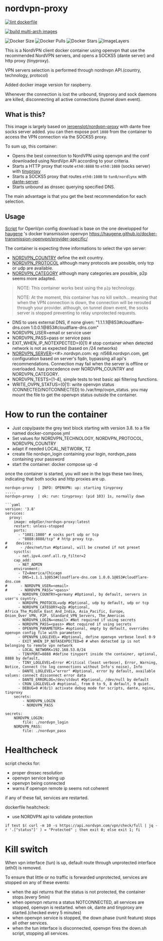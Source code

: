 # nordvpn-proxy

[![lint dockerfile](https://github.com/edgd1er/nordvpn-proxy/actions/workflows/lint.yml/badge.svg?branch=main)](https://github.com/edgd1er/nordvpn-proxy/actions/workflows/lint.yml)

[![build multi-arch images](https://github.com/edgd1er/nordvpn-proxy/actions/workflows/buildPush.yml/badge.svg?branch=main)](https://github.com/edgd1er/nordvpn-proxy/actions/workflows/buildPush.yml)

![Docker Size](https://badgen.net/docker/size/edgd1er/nordvpn-proxy?icon=docker&label=Size)
![Docker Pulls](https://badgen.net/docker/pulls/edgd1er/nordvpn-proxy?icon=docker&label=Pulls)
![Docker Stars](https://badgen.net/docker/stars/edgd1er/nordvpn-proxy?icon=docker&label=Stars)
![ImageLayers](https://badgen.net/docker/layers/edgd1er/nordvpn-proxy?icon=docker&label=Layers)


This is a NordVPN client docker container using openvpn that use the recommended NordVPN servers, and opens a SOCKS5 (dante server) and http proxy (tinyproxy).

VPN servers selection is performed through nordnvpn API.(country, technology, protocol)

Added docker image version for raspberry.  

Whenever the connection is lost the unbound, tinyproxy and sock daemons are killed, disconnecting all active connections (tunnel down event).


## What is this?

This image is largely based on [jeroenslot/nordvpn-proxy](https://github.com/Joentje/nordvpn-proxy) with dante free socks server added. 
you can then expose port `1080` from the container to access the VPN connection via the SOCKS5 proxy.

To sum up, this container:
* Opens the best connection to NordVPN using openvpn and the conf downloaded using NordVpn API according to your criteria.
* Starts a HTTP proxy that route `eth0:8888` to `eth0:1080` (socks server) with [tinyproxy](https://tinyproxy.github.io/)
* Starts a SOCKS5 proxy that routes `eth0:1080` to `tun0/nordlynx` with [dante-server](https://www.inet.no/dante/).
* Starts unbound as dnssec querying specified DNS. 

The main advantage is that you get the best recommendation for each selection.

## Usage

[Script](https://github.com/haugene/docker-transmission-openvpn/blob/master/openvpn/nordvpn/updateConfigs.sh) for OpenVpn config download is base on the one developped for [haugene](https://github.com/haugene/docker-transmission-openvpn) 's docker transmission openvpn
https://haugene.github.io/docker-transmission-openvpn/provider-specific/

The container is expecting three informations to select the vpn server:
* [NORDVPN_COUNTRY](https://api.nordvpn.com/v1/servers/countries) define the exit country.
* [NORDVPN_PROTOCOL](https://api.nordvpn.com/v1/technologies) although many protocols are possible, only tcp or udp are available.
* [NORDVPN_CATEGORY](https://api.nordvpn.com/v1/servers/groups) although many categories are possible, p2p seems more adapted.

> NOTE: This container works best using the `p2p` technology.
> 
> NOTE: At the moment, this container has no kill switch... meaning that when the VPN connection is down, the connection will be rerouted through your provider. although, on tunnel down event, the socks server is stopped preventing to relay unprotected requests.   

* DNS to uses external DNS, if none given: "1.1.1.1@853#cloudflare-dns.com 1.0.0.1@853#cloudflare-dns.com"
* NORDVPN_USER=email or service user
* NORDVPN_PASS=pass or service pass
* EXIT_WHEN_IP_NOTEXPECTED=(0|1) # stop container when detected network is not as expected (based on /24 networks)
* [NORDVPN_SERVER](https://nordvpn.com/api/server/stats)=<country><#>.nordvpn.com: eg: nl568.nordvpn.com, get configuration based on server's fqdn, bypassing all api's recommendations. Connection may fail when the server is offline or overloaded. has precedence over NORDVPN_COUNTRY and NORDVPN_CATEGORY.
* NORDVPN_TESTS=[1-4], simple tests to test basic api filtering functions. 
* WRITE_OVPN_STATUS=(0|1): write openvpn status (CONNECTED/NOTCONNECTED) to /var/tmp/ovpn_status. you may mount the file to get the openvpn status outside the container. 

# How to run the container

* Just copy/paste the grey text block starting with version 3.8. to a file named docker-compose.yml
* Set values for NORDVPN_TECHNOLOGY, NORDVPN_PROTOCOL, NORDVPN_COUNTRY
* adapt if needed LOCAL_NETWORK, TZ
* create file nordvpn_login containing your login, nordvpn_pass containing your password
* start the container: docker compose up -d

once the container is started, you will see in the logs these two lines, indicating that both socks and http proxies are up.
```
nordvpn-proxy  | INFO: OPENVPN: up: starting tinyproxy
.....
nordvpn-proxy  | ok: run: tinyproxy: (pid 103) 1s, normally down

```yaml
version: '3.8'
services:
  proxy:
    image: edgd1er/nordvpn-proxy:latest
    restart: unless-stopped
    ports:
      - "1081:1080" # socks port udp or tcp
      - "8888:8888/tcp" # http proxy tcp.
#    devices:
#      - /dev/net/tun #Optional, will be created if not preset
    sysctls:
      - net.ipv4.conf.all.rp_filter=2
    cap_add:
      - NET_ADMIN
    environment:
      - TZ=America/Chicago
      - DNS=1.1.1.1@853#cloudflare-dns.com 1.0.0.1@853#cloudflare-dns.com
#      - NORDVPN_USER=<email>
#      - NORDVPN_PASS='<pass>'
      - NORDVPN_COUNTRY=germany #Optional, by default, servers in user's coyntry.
      - NORDVPN_PROTOCOL=udp #Optional, udp by default, udp or tcp
      - NORDVPN_CATEGORY=p2p #Optional, Africa_The_Middle_East_And_India, Asia_Pacific, Europe, Onion_Over_VPN, P2P, Standard_VPN_Servers, The_Americas
      - NORDVPN_LOGIN=<email> #Not required if using secrets
      - NORDVPN_PASS=<pass> #Not required if using secrets
      - OPENVPN_PARAMETERS= #optional, empty by default, overrides openvpn config file with parameters
      - OPENVPN_LOGLEVEL= #Optional, define openvpn verbose level 0-9
      - EXIT_WHEN_IP_NOTASEXPECTED=0 # when detected ip is not belonging to remote vpn network
      - LOCAL_NETWORK=192.168.53.0/24
      - TINYPORT=8888 #define tinyport inside the container, optional, 8888 by default,
      - TINY_LOGLEVEL=Error #Critical (least verbose), Error, Warning, Notice, Connect (to log connections without Info's noise), Info
      - DANTE_LOGLEVEL="error" #Optional, error by default, available values: connect disconnect error data
      - DANTE_ERRORLOG=/dev/stdout #Optional, /dev/null by default
      - CRON_LOGLEVEL=9 #optional, from 0 to 9, 8 default, 9 quiet.
      - DEBUG=0 #(0/1) activate debug mode for scripts, dante, nginx, tinproxy
    secrets:
        - NORDVPN_LOGIN
        - NORDVPN_PASS

secrets:
    NORDVPN_LOGIN:
        file: ./nordvpn_login
    NORDVPN_PASS:
        file: ./nordvpn_pass
```
# Healthcheck

script checks for:
* proper dnssec resolution
* openvpn service being up
* openvpn being connected
* warns if openvpn remote ip seems not coherent

if any of these fail, services are restarted.

dockerfile healtcheck:
* use NORDVPN api to validate protection
```
if test $( curl -m 10 -s https://api.nordvpn.com/vpn/check/full | jq -r '.["status"]' ) = "Protected" ; then exit 0; else exit 1; fi 
```

# Kill switch

When vpn interface (tun) is up, default route through unprotected interface (eth0) is removed.

To ensure that little or no traffic is forwarded unprotected, services are stopped on any of these events:

- when the api returns that the status is not protected, the container stops.(every 5min)
- when openvpn returns a status NOTCONNECTED, all services are stopped, openvpn is restarted. when ok, dante and tinyproxy are started.(checked every 5 minutes)
- when openvpn service is stopped, the down phase (runit feature) stops all other services.
- when the tun interface is disconnected, openvpn fires the down.sh script, stopping all services. 
